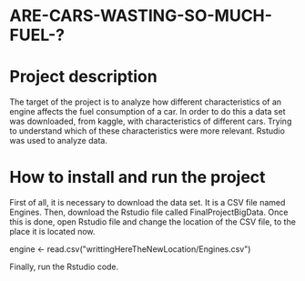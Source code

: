 # ARE-CARS-WASTING-SO-MUCH-FUEL-?

# Project description
The target of the project is to analyze how different characteristics of an engine affects the fuel consumption of a car.
In order to do this a data set was downloaded, from kaggle, with characteristics of different cars. 
Trying to understand which of these characteristics were more relevant.
Rstudio was used to analyze data.

# How to install and run the project
First of all, it is necessary to download the data set. It is a CSV file named Engines.
Then, download the Rstudio file called FinalProjectBigData.
Once this is done, open Rstudio file and change the location of the CSV file, to the place it is located now.

engine <- read.csv("writtingHereTheNewLocation/Engines.csv")

Finally, run the Rstudio code.



